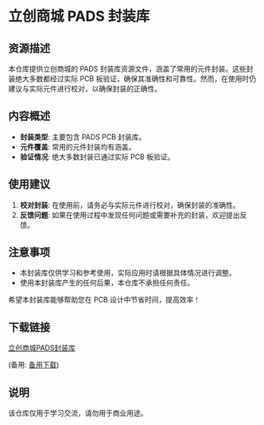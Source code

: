 # 立创商城 PADS 封装库

## 资源描述

本仓库提供立创商城的 PADS 封装库资源文件，涵盖了常用的元件封装。这些封装绝大多数都经过实际 PCB 板验证，确保其准确性和可靠性。然而，在使用时仍建议与实际元件进行校对，以确保封装的正确性。

## 内容概述

- **封装类型**: 主要包含 PADS PCB 封装库。
- **元件覆盖**: 常用的元件封装均有涵盖。
- **验证情况**: 绝大多数封装已通过实际 PCB 板验证。

## 使用建议

1. **校对封装**: 在使用前，请务必与实际元件进行校对，确保封装的准确性。
2. **反馈问题**: 如果在使用过程中发现任何问题或需要补充的封装，欢迎提出反馈。

## 注意事项

- 本封装库仅供学习和参考使用，实际应用时请根据具体情况进行调整。
- 使用本封装库产生的任何后果，本仓库不承担任何责任。

希望本封装库能够帮助您在 PCB 设计中节省时间，提高效率！

## 下载链接
[立创商城PADS封装库](https://pan.quark.cn/s/acec73645699) 

(备用: [备用下载](https://pan.baidu.com/s/1t4c2TSCbVAhv5UpQc9UQxQ?pwd=1234))

## 说明

该仓库仅用于学习交流，请勿用于商业用途。

